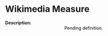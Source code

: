 <style>
@media (min-width: 980px) {
    .md-nav, .md-sidebar {
      display: none!important;
    }
}
</style>

# Wikimedia Measure

<div id="value-display"></div>
<strong>Description:</strong>
<div class="tile-1" style="text-align:center; color:black">
  Pending definition.
</div>
<script>
document.getElementById('value-display').innerHTML = `
  <h2><strong>wikimedia/views/v1</strong></h2></br>
  <strong>Source <span class="tooltip"><i class="fa-solid fa-circle-info"></i> <span class="tooltiptext">Not all platforms use the same parameters to measure the same thing, so it is important to differentiate the platform we are collecting data from.</span></span> :</strong> Wikimedia </br>
  <strong>Type <span class="tooltip"><i class="fa-solid fa-circle-info"></i> <span class="tooltiptext">Not all measures represent the same event, some platforms report the number of people who accessed a publication (e.g. users, session), others the number of times a resource was seen (e.g. views). For clarity, each of the measures described here will include its type.</span></span> :</strong> views</br>
  <strong>Version <span class="tooltip"><i class="fa-solid fa-circle-info"></i> <span class="tooltiptext">Data providers and/or collectors may want to modify their definition of e.g. a view or a session. In order to ensure changes in these definitions are differentiated, we use versioning.</span></span> :</strong> 1
`;
</script>
